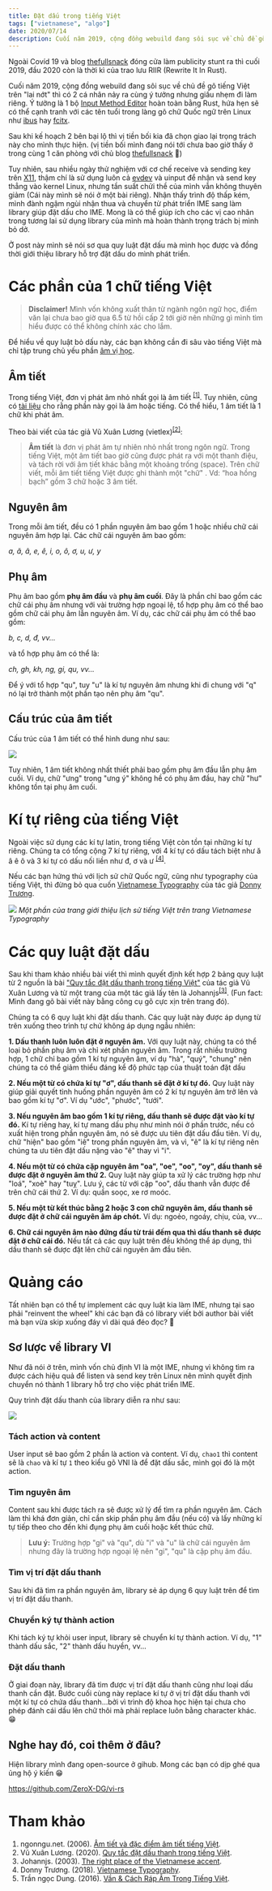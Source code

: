 ```yaml
---
title: Đặt dấu trong tiếng Việt
tags: ["vietnamese", "algo"]
date: 2020/07/14
description: Cuối năm 2019, cộng đồng webuild đang sôi sục về chủ đề gõ tiếng Việt trên "lai nớt" thì có 2 cá nhân nảy ra cùng ý tưởng nhưng giấu nhẹm đi làm riêng. Ý tưởng là 1 bộ Input Method Editor hoàn toàn bằng Rust, hứa hẹn sẽ có thể cạnh tranh với các tên tuổi trong làng gõ chữ Quốc ngữ trên Linux như ibus hay fcitx.
---
```


Ngoài Covíd 19 và blog [thefullsnack][1] đóng cửa làm publicity stunt ra thì cuối 2019, đầu 2020 còn là thời kì của trao lưu RIIR (Rewrite It In Rust).

Cuối năm 2019, cộng đồng webuild đang sôi sục về chủ đề gõ tiếng Việt trên "lai nớt" thì có 2 cá nhân nảy ra cùng ý tưởng nhưng giấu nhẹm đi làm riêng. Ý tưởng là 1 bộ [Input Method Editor][2] hoàn toàn bằng Rust, hứa hẹn sẽ có thể cạnh tranh với các tên tuổi trong làng gõ chữ Quốc ngữ trên Linux như [ibus][3] hay [fcitx][4].

Sau khi kế hoạch 2 bên bại lộ thì vị tiền bối kia đã chọn giao lại trọng trách này cho mình thực hiện. (vị tiền bối mình đang nói tới chưa bao giờ thấy ở trong cùng 1 căn phòng với chủ blog [thefullsnack][1] :troll:)

Tuy nhiên, sau nhiều ngày thử nghiệm với cơ chế receive và sending key trên [X11][5], thậm chí là sử dụng luôn cả [evdev][6] và uinput để nhận và send key thẳng vào kernel Linux, nhưng tần suất chửi thề của mình vẫn không thuyên giảm (Cái này mình sẽ nói ở một bài riêng). Nhận thấy trình độ thấp kém, mình đành ngậm ngùi nhận thua và chuyển từ phát triển IME sang làm library giúp đặt dấu cho IME. Mong là có thể giúp ích cho các vị cao nhân trong tương lai sử dụng library của mình mà hoàn thành trọng trách bị mình bỏ dở.

Ở post này mình sẽ nói sơ qua quy luật đặt dấu mà mình học được và đồng thời giới thiệu library hỗ trợ đặt dấu do mình phát triển.

# Các phần của 1 chữ tiếng Việt

> **Disclaimer!** Mình vốn không xuất thân từ ngành ngôn ngữ học, điểm văn lại chưa bao giờ qua 6.5 từ hồi cấp 2 tới giờ nên những gì mình tìm hiểu được có thể không chính xác cho lắm.

Để hiểu về quy luật bỏ dấu này, các bạn không cần đi sâu vào tiếng Việt mà chỉ tập trung chủ yếu phần [âm vị học][7].

## Âm tiết

Trong tiếng Việt, đơn vị phát âm nhỏ nhất gọi là âm tiết <sup>[\[1\]][8]</sup>. Tuy nhiên, cũng có [tài liệu][9] cho rằng phần này gọi là âm hoặc tiếng. Có thể hiểu, 1 âm tiết là 1 chữ khi phát âm.

Theo bài viết của tác giả Vũ Xuân Lương (vietlex)<sup>[\[2\]][11]</sup>:

> **Âm tiết** là đơn vị phát âm tự nhiên nhỏ nhất trong ngôn ngữ. Trong tiếng Việt, một âm tiết bao giờ cũng được phát ra với một thanh điệu, và tách rời với âm tiết khác bằng một khoảng trống (space). Trên chữ viết, mỗi âm tiết tiếng Việt được ghi thành một "chữ" . Vd: “hoa hồng bạch” gồm 3 chữ hoặc 3 âm tiết.

## Nguyên âm

Trong mỗi âm tiết, đều có 1 phần nguyên âm bao gồm 1 hoặc nhiều chữ cái nguyên âm hợp lại. Các chữ cái nguyên âm bao gồm:

*a, ă, â, e, ê, i, o, ô, ơ, u, ư, y*

## Phụ âm

Phụ âm bao gồm **phụ âm đầu** và **phụ âm cuối**. Đây là phần chỉ bao gồm các chữ cái phụ âm nhưng với vài trường hợp ngoại lệ, tổ hợp phụ âm có thể bao gồm chữ cái phụ âm lẫn nguyên âm. Ví dụ, các chữ cái phụ âm có thể bao gồm:

*b, c, d, đ, vv...*

và tổ hợp phụ âm có thể là:

*ch, gh, kh, ng, gi, qu, vv...*

Để ý với tổ hợp "qu", tuy "u" là kí tự nguyên âm nhưng khi đi chung với "q" nó lại trở thành một phần tạo nên phụ âm "qu".

## Cấu trúc của âm tiết

Cấu trúc của 1 âm tiết có thể hình dung như sau:

![](/blog/Bo-dau-trong-tieng-Viet/cau_truc_am_tiet.png)

Tuy nhiên, 1 âm tiết không nhất thiết phải bao gồm phụ âm đầu lẫn phụ âm cuối. Ví dụ, chữ "ưng" trong "ưng ý" không hề có phụ âm đầu, hay chữ "hư" không tồn tại phụ âm cuối.

# Kí tự riêng của tiếng Việt

Ngoài việc sử dụng các kí tự latin, trong tiếng Việt còn tồn tại những kí tự riêng. Chúng ta có tổng cộng 7 kí tự riêng, với 4 kí tự có dấu tách biệt như ă â ê ô và 3 kí tự có dấu nối liền như đ, ơ và ư <sup>[\[4\]][12]</sup>.

Nếu các bạn hứng thú với lịch sử chữ Quốc ngữ, cũng như typography của tiếng Việt, thì đừng bỏ qua cuốn [Vietnamese Typography](https://vietnamesetypography.com/) của tác giả [Donny Trương](https://donnytruong.com/).

![](/blog/Bo-dau-trong-tieng-Viet/vietnamese_typography.png)
*Một phần của trang giới thiệu lịch sử tiếng Việt trên trang Vietnamese Typography*

# Các quy luật đặt dấu

Sau khi tham khảo nhiều bài viết thì mình quyết định kết hợp 2 bảng quy luật từ 2 nguồn là bài ["Quy tắc đặt dấu thanh trong tiếng Việt"][11] của tác giả Vũ Xuân Lương và từ một trang của một tác giả lấy tên là Johannjs<sup>[\[3\]][10]</sup>. (Fun fact: Mình đang gõ bài viết này bằng công cụ gõ cực xịn trên trang đó).

Chúng ta có 6 quy luật khi đặt dấu thanh. Các quy luật này được áp dụng từ trên xuống theo trình tự chứ không áp dụng ngẫu nhiên:

**1. Dấu thanh luôn luôn đặt ở nguyên âm.**
Với quy luật này, chúng ta có thể loại bỏ phần phụ âm và chỉ xét phần nguyên âm. Trong rất nhiều trường hợp, 1 chữ chỉ bao gồm 1 kí tự nguyên âm, ví dụ "hà", "quý", "chung" nên chúng ta có thể giảm thiểu đáng kể độ phức tạp của thuật toán đặt dấu

**2. Nếu một từ có chứa kí tự "ơ", dấu thanh sẽ đặt ở kí tự đó.**
Quy luật này giúp giải quyết tình huống phần nguyên âm có 2 kí tự nguyên âm trở lên và bao gồm kí tự "ơ". Ví dụ "ước", "phước", "tưới".

**3. Nếu nguyên âm bao gồm 1 kí tự riêng, dấu thanh sẽ được đặt vào kí tự đó.**
Kí tự riêng hay, kí tự mang dấu phụ như mình nói ở phần trước, nếu có xuất hiện trong phần nguyên âm, nó sẽ được ưu tiên đặt dấu đầu tiên. Ví dụ, chữ "hiện" bao gồm "iê" trong phần nguyên âm, và vì, "ê" là kí tự riêng nên chúng ta ưu tiên đặt dấu nặng vào "ê" thay vì "i".

**4. Nếu một từ có chứa cặp nguyên âm "oa", "oe", "oo", "oy", dấu thanh sẽ được đặt ở nguyên âm thứ 2.**
Quy luật này giúp ta xử lý các trường hợp như "loá", "xoè" hay "tuỵ". Lưu ý, các từ với cặp "oo", dấu thanh vẫn được để trên chữ cái thứ 2. Ví dụ: quần soọc, xe rơ moóc.

**5. Nếu một từ kết thúc bằng 2 hoặc 3 con chữ nguyên âm, dấu thanh sẽ được đặt ở chữ cái nguyên âm áp chót.**
Ví dụ: ngoẻo, ngoáy, chịu, của, vv...

**6. Chữ cái nguyên âm nào đứng đầu từ trái đếm qua thì dấu thanh sẽ được đặt ở chữ cái đó.**
Nếu tất cả các quy luật trên đều không thể áp dụng, thì dấu thanh sẽ được đặt lên chữ cái nguyên âm đầu tiên.

# Quảng cáo

Tất nhiên bạn có thể tự implement các quy luật kia làm IME, nhưng tại sao phải "reinvent the wheel" khi các bạn đã có library viết bởi author bài viết mà bạn vừa skip xuống đáy vì dài quá đéo đọc? :troll:

## Sơ lược về library VI

Như đã nói ở trên, mình vốn chủ định VI là một IME, nhưng vì không tìm ra được cách hiệu quả để listen và send key trên Linux nên mình quyết định chuyển nó thành 1 library hỗ trợ cho việc phát triển IME.

Quy trình đặt dấu thanh của library diễn ra như sau:

![](/blog/Bo-dau-trong-tieng-Viet/library_structure.png)

### Tách action và content

User input sẽ bao gồm 2 phần là action và content. Ví dụ, `chao1` thì content sẽ là `chao` và kí tự `1` theo kiểu gõ VNI là để đặt dấu sắc, mình gọi đó là một action.

### Tìm nguyên âm

Content sau khi được tách ra sẽ được xử lý để tìm ra phần nguyên âm. Cách làm thì khá đơn giản, chỉ cần skip phần phụ âm đầu (nếu có) và lấy những kí tự tiếp theo cho đến khi đụng phụ âm cuối hoặc kết thúc chữ.

> **Lưu ý:** Trường hợp "gi" và "qu", dù "i" và "u" là chữ cái nguyên âm nhưng đây là trường hợp ngoại lệ nên "gi", "qu" là cặp phụ âm đầu.


### Tìm vị trí đặt dấu thanh

Sau khi đã tìm ra phần nguyên âm, library sẻ áp dụng 6 quy luật trên để tìm vị trí đặt dấu thanh.

### Chuyển ký tự thành action

Khi tách ký tự khỏi user input, library sẽ chuyển kí tự thành action. Ví dụ, "1" thành dấu sắc, "2" thành dấu huyền, vv...

### Đặt dấu thanh

Ở giai đoạn này, library đã tìm được vị trí đặt dấu thanh cũng như loại dấu thanh cần đặt. Bước cuối cùng này replace kí tự ở vị trí đặt dấu thanh với một kí tự có chứa dấu thanh...bởi vì trình độ khoa học hiện tại chưa cho phép đánh cái dấu lên chữ thôi mà phải replace luôn bằng character khác. :grin:

## Nghe hay đó, coi thêm ở đâu?

Hiện library mình đang open-source ở gihub. Mong các bạn có dịp ghé qua ủng hộ ý kiến :grin:

https://github.com/ZeroX-DG/vi-rs

# Tham khảo

1. ngonngu.net. (2006). [Âm tiết và đặc điểm âm tiết tiếng Việt][8].
2. Vũ Xuân Lương. (2020). [Quy tắc đặt dấu thanh trong tiếng Việt][11].
3. Johannjs. (2003). [The right place of the Vietnamese accent][10].
4. Donny Trương. (2018). [Vietnamese Typography][13].
5. Trần ngọc Dung. (2016). [Vần & Cách Ráp Âm Trong Tiếng Việt][9].

[1]: https://thefullsnack.com/
[2]: https://en.wikipedia.org/wiki/Input_method
[3]: https://en.wikipedia.org/wiki/Intelligent_Input_Bus
[4]: https://en.wikipedia.org/wiki/Fcitx
[5]: https://en.wikipedia.org/wiki/X_Window_System
[6]: https://en.wikipedia.org/wiki/Evdev
[7]: https://vi.wikipedia.org/wiki/Âm_vị_học_tiếng_Việt
[8]: https://ngonngu.net/amtiet_tiengviet/60
[9]: https://mltav.asn.au/vietnamese/images/documents/Van/wa-van.pdf
[10]: http://just.nicepeople.free.fr/Vietnamese-Typing.htm#PlaceOfAccent
[11]: http://vietlex.com/xu-li-ngon-ngu/28-Quy_tac_dat_dau_thanh_trong_tieng_Viet
[12]: https://vietnamesetypography.com/modified-letters/
[13]: https://vietnamesetypography.com/
